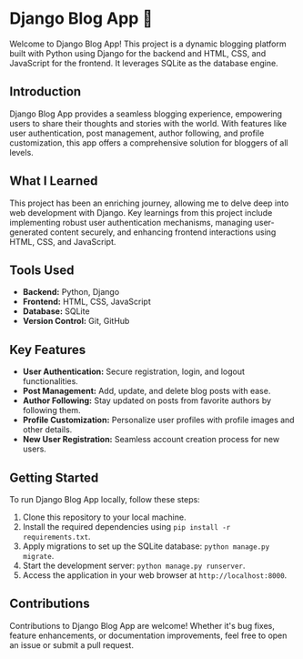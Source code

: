 # Django Blog App 📝

Welcome to Django Blog App! This project is a dynamic blogging platform built with Python using Django for the backend and HTML, CSS, and JavaScript for the frontend. It leverages SQLite as the database engine.

## Introduction
Django Blog App provides a seamless blogging experience, empowering users to share their thoughts and stories with the world. With features like user authentication, post management, author following, and profile customization, this app offers a comprehensive solution for bloggers of all levels.

## What I Learned
This project has been an enriching journey, allowing me to delve deep into web development with Django. Key learnings from this project include implementing robust user authentication mechanisms, managing user-generated content securely, and enhancing frontend interactions using HTML, CSS, and JavaScript.

## Tools Used
- **Backend:** Python, Django
- **Frontend:** HTML, CSS, JavaScript
- **Database:** SQLite
- **Version Control:** Git, GitHub

## Key Features
- **User Authentication:** Secure registration, login, and logout functionalities.
- **Post Management:** Add, update, and delete blog posts with ease.
- **Author Following:** Stay updated on posts from favorite authors by following them.
- **Profile Customization:** Personalize user profiles with profile images and other details.
- **New User Registration:** Seamless account creation process for new users.

## Getting Started
To run Django Blog App locally, follow these steps:
1. Clone this repository to your local machine.
2. Install the required dependencies using `pip install -r requirements.txt`.
3. Apply migrations to set up the SQLite database: `python manage.py migrate`.
4. Start the development server: `python manage.py runserver`.
5. Access the application in your web browser at `http://localhost:8000`.

## Contributions
Contributions to Django Blog App are welcome! Whether it's bug fixes, feature enhancements, or documentation improvements, feel free to open an issue or submit a pull request.
